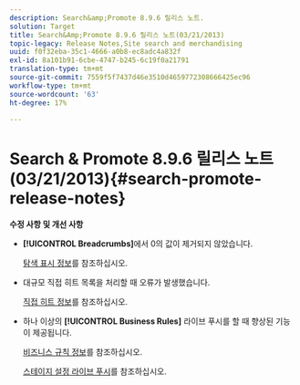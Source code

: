 ```yaml
---
description: Search&amp;Promote 8.9.6 릴리스 노트.
solution: Target
title: Search&Amp;Promote 8.9.6 릴리스 노트(03/21/2013)
topic-legacy: Release Notes,Site search and merchandising
uuid: f0f32eba-35c1-4666-a0b8-ec8adc4a832f
exl-id: 8a101b91-6cbe-4747-b245-6c19f0a21791
translation-type: tm+mt
source-git-commit: 7559f5f7437d46e3510d4659772308666425ec96
workflow-type: tm+mt
source-wordcount: '63'
ht-degree: 17%

---
```


# Search &amp; Promote 8.9.6 릴리스 노트(03/21/2013){#search-promote-release-notes}

**수정 사항 및 개선 사항**

* **[!UICONTROL Breadcrumbs]**&#x200B;에서 0의 값이 제거되지 않았습니다.

   [탐색 표시 정보](../c-about-design-menu/c-about-breadcrumbs.md#concept_FB8A943C594A4A1593B118141DA61F03)를 참조하십시오.

* 대규모 직접 히트 목록을 처리할 때 오류가 발생했습니다.

   [직접 히트 정보](../c-about-rules-menu/c-about-direct-hits.md#concept_C5EE074A19FD4D5B8DD21DB575E35565)를 참조하십시오.

* 하나 이상의 **[!UICONTROL Business Rules]** 라이브 푸시를 할 때 향상된 기능이 제공됩니다.

   [비즈니스 규칙 정보](../c-about-rules-menu/c-about-business-rules.md#concept_2A93D76216754D3D8412CDEA00BD26BD)를 참조하십시오.

   [스테이지 설정 라이브 푸시](../c-about-staging.md#task_44306783B4C0408AAA58B471DAF2D9A4)를 참조하십시오.
